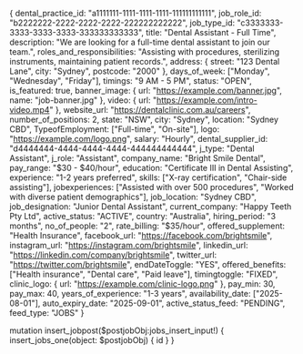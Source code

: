 {
    dental_practice_id: "a1111111-1111-1111-1111-111111111111",
    job_role_id: "b2222222-2222-2222-2222-222222222222",
    job_type_id: "c3333333-3333-3333-3333-333333333333",
    title: "Dental Assistant - Full Time",
    description: "We are looking for a full-time dental assistant to join our team.",
    roles_and_responsibilities: "Assisting with procedures, sterilizing instruments, maintaining patient records.",
    address: {
      street: "123 Dental Lane",
      city: "Sydney",
      postcode: "2000"
    },
    days_of_week: ["Monday", "Wednesday", "Friday"],
    timings: "9 AM - 5 PM",
    status: "OPEN",
    is_featured: true,
    banner_image: {
      url: "https://example.com/banner.jpg",
      name: "job-banner.jpg"
    },
    video: {
      url: "https://example.com/intro-video.mp4"
    },
    website_url: "https://dentalclinic.com.au/careers",
    number_of_positions: 2,
    state: "NSW",
    city: "Sydney",
    location: "Sydney CBD",
    TypeofEmployment: ["Full-time", "On-site"],
    logo: "https://example.com/logo.png",
    salary: "Hourly",
    dental_supplier_id: "d4444444-4444-4444-4444-444444444444",
    j_type: "Dental Assistant",
    j_role: "Assistant",
    company_name: "Bright Smile Dental",
    pay_range: "$30 - $40/hour",
    education: "Certificate III in Dental Assisting",
    experience: "1-2 years preferred",
    skills: ["X-ray certification", "Chair-side assisting"],
    jobexperiences: ["Assisted with over 500 procedures", "Worked with diverse patient demographics"],
    job_location: "Sydney CBD",
    job_designation: "Junior Dental Assistant",
    current_company: "Happy Teeth Pty Ltd",
    active_status: "ACTIVE",
    country: "Australia",
    hiring_period: "3 months",
    no_of_people: "2",
    rate_billing: "$35/hour",
    offered_supplement: "Health Insurance",
    facebook_url: "https://facebook.com/brightsmile",
    instagram_url: "https://instagram.com/brightsmile",
    linkedin_url: "https://linkedin.com/company/brightsmile",
    twitter_url: "https://twitter.com/brightsmile",
    endDateToggle: "YES",
    offered_benefits: ["Health insurance", "Dental care", "Paid leave"],
    timingtoggle: "FIXED",
    clinic_logo: {
      url: "https://example.com/clinic-logo.png"
    },
    pay_min: 30,
    pay_max: 40,
    years_of_experience: "1-3 years",
    availability_date: ["2025-08-01"],
    auto_expiry_date: "2025-09-01",
    active_status_feed: "PENDING",
    feed_type: "JOBS"
  }


  mutation insert_jobpost($postjobObj:jobs_insert_input!) {
  insert_jobs_one(object: $postjobObj) {
    id
  }
}